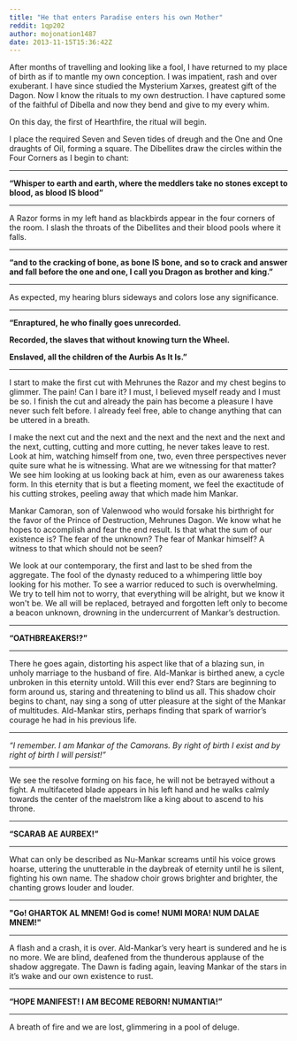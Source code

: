 ```yaml
---
title: "He that enters Paradise enters his own Mother"
reddit: 1qp202
author: mojonation1487
date: 2013-11-15T15:36:42Z
---
```


After months of travelling and looking like a fool, I have returned to my place of birth as if to mantle my own conception. I was impatient, rash and over exuberant. I have since studied the Mysterium Xarxes, greatest gift of the Dagon. Now I know the rituals to my own destruction. I have captured some of the faithful of Dibella and now they bend and give to my every whim.

On this day, the first of Hearthfire, the ritual will begin.

I place the required Seven and Seven tides of dreugh and the One and One draughts of Oil, forming a square. The Dibellites draw the circles within the Four Corners as I begin to chant:
____________________________________________
**“Whisper to earth and earth, where the meddlers take no stones except to blood, as blood IS blood”**
____________________________________
A Razor forms in my left hand as blackbirds appear in the four corners of the room. I slash the throats of the Dibellites and their blood pools where it falls.
_________________________________________
**“and to the cracking of bone, as bone IS bone, and so to crack and answer and fall before the one and one, I call you Dragon as brother and king.”**
____________________________________________
As expected, my hearing blurs sideways and colors lose any significance.
____________________________________________
**“Enraptured, he who finally goes unrecorded.**

**Recorded, the slaves that without knowing turn the Wheel.**

**Enslaved, all the children of the Aurbis As It Is.”**
____________________________________________
I start to make the first cut with Mehrunes the Razor and my chest begins to glimmer. The pain! Can I bare it? I must, I believed myself ready and I must be so. I finish the cut and already the pain has become a pleasure I have never such felt before. I already feel free, able to change anything that can be uttered in a breath.

I make the next cut and the next and the next and the next and the next and the next, cutting, cutting and more cutting, he never takes leave to rest. Look at him, watching himself from one, two, even three perspectives never quite sure what he is witnessing. What are we witnessing for that matter? We see him looking at us looking back at him, even as our awareness takes form. In this eternity that is but a fleeting moment, we feel the exactitude of his cutting strokes, peeling away that which made him Mankar.

Mankar Camoran, son of Valenwood who would forsake his birthright for the favor of the Prince of Destruction, Mehrunes Dagon. We know what he hopes to accomplish and fear the end result. Is that what the sum of our existence is? The fear of the unknown? The fear of Mankar himself? A witness to that which should not be seen?

We look at our contemporary, the first and last to be shed from the aggregate. The fool of the dynasty reduced to a whimpering little boy looking for his mother. To see a warrior reduced to such is overwhelming. We try to tell him not to worry, that everything will be alright, but we know it won't be. We all will be replaced, betrayed and forgotten left only to become a beacon unknown, drowning in the undercurrent of Mankar’s destruction.
_____________________________
**“OATHBREAKERS!?”**
_______________________________
There he goes again, distorting his aspect like that of a blazing sun, in unholy marriage to the husband of fire. Ald-Mankar is birthed anew, a cycle unbroken in this eternity untold. Will this ever end? Stars are beginning to form around us, staring and threatening to blind us all. This shadow choir begins to chant, nay sing a song of utter pleasure at the sight of the Mankar of multitudes. Ald-Mankar stirs, perhaps finding that spark of warrior’s courage he had in his previous life.
_________________________________
*“I remember. I am Mankar of the Camorans. By right of birth I exist and by right of birth I will persist!”*
______________________________________
We see the resolve forming on his face, he will not be betrayed without a fight. A multifaceted blade appears in his left hand and he walks calmly towards the center of the maelstrom like a king about to ascend to his throne.
__________________________________________
**“SCARAB AE AURBEX!”**
___________________________________________
What can only be described as Nu-Mankar screams until his voice grows hoarse, uttering the unutterable in the daybreak of eternity until he is silent, fighting his own name. The shadow choir grows brighter and brighter, the chanting grows louder and louder.
_________________________________________________
**"Go! GHARTOK AL MNEM! God is come! NUMI MORA! NUM DALAE MNEM!"**
_____________________________________________
A flash and a crash, it is over. Ald-Mankar’s very heart is sundered and he is no more. We are blind, deafened from the thunderous applause of the shadow aggregate. The Dawn is fading again, leaving Mankar of the stars in it’s wake and our own existence to rust.
____________________________________________
**“HOPE MANIFEST! I AM BECOME REBORN! NUMANTIA!”**
_______________________________________________
A breath of fire and we are lost, glimmering in a pool of deluge.

